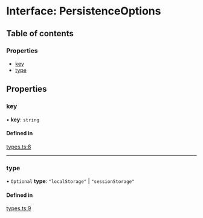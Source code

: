 # Interface: PersistenceOptions

## Table of contents

### Properties

- [key](PersistenceOptions.md#key)
- [type](PersistenceOptions.md#type)

## Properties

### key

• **key**: `string`

#### Defined in

[types.ts:8](https://github.com/foobaragency/react-global-state/blob/1698e797/src/types.ts#L8)

___

### type

• `Optional` **type**: ``"localStorage"`` \| ``"sessionStorage"``

#### Defined in

[types.ts:9](https://github.com/foobaragency/react-global-state/blob/1698e797/src/types.ts#L9)
